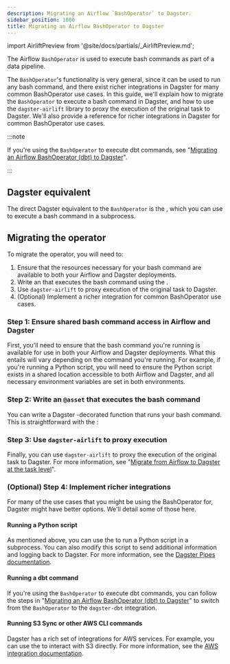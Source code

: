 ```yaml
---
description: Migrating an Airflow `BashOperator` to Dagster.
sidebar_position: 1000
title: Migrating an Airflow BashOperator to Dagster
---
```


import AirliftPreview from '@site/docs/partials/\_AirliftPreview.md';

<AirliftPreview />

The Airflow `BashOperator` is used to execute bash commands as part of a data pipeline.

<CodeExample path="docs_snippets/docs_snippets/integrations/airlift/operator_migration/bash_operator_general.py" />

The `BashOperator`'s functionality is very general, since it can be used to run any bash command, and there exist richer integrations in Dagster for many common BashOperator use cases. In this guide, we'll explain how to migrate the `BashOperator` to execute a bash command in Dagster, and how to use the `dagster-airlift` library to proxy the execution of the original task to Dagster. We'll also provide a reference for richer integrations in Dagster for common BashOperator use cases.

:::note

If you're using the `BashOperator` to execute dbt commands, see "[Migrating an Airflow BashOperator (dbt) to Dagster](/guides/migrate/airflow-to-dagster/airflow-operator-migration/bash-operator-dbt)".

:::

## Dagster equivalent

The direct Dagster equivalent to the `BashOperator` is the <PyObject section="pipes" object="PipesSubprocessClient" module="dagster"/>, which you can use to execute a bash command in a subprocess.

## Migrating the operator

To migrate the operator, you will need to:

1. Ensure that the resources necessary for your bash command are available to both your Airflow and Dagster deployments.
2. Write an <PyObject section="assets" object="asset" module="dagster"/> that executes the bash command using the <PyObject section="pipes" object="PipesSubprocessClient" module="dagster"/>.
3. Use `dagster-airlift` to proxy execution of the original task to Dagster.
4. (Optional) Implement a richer integration for common BashOperator use cases.

### Step 1: Ensure shared bash command access in Airflow and Dagster

First, you'll need to ensure that the bash command you're running is available for use in both your Airflow and Dagster deployments. What this entails will vary depending on the command you're running. For example, if you're running a Python script, you will need to ensure the Python script exists in a shared location accessible to both Airflow and Dagster, and all necessary environment variables are set in both environments.

### Step 2: Write an `@asset` that executes the bash command

You can write a Dagster <PyObject section="assets" object="asset" module="dagster"/>-decorated function that runs your bash command. This is straightforward with the <PyObject section="pipes" object="PipesSubprocessClient" module="dagster"/>:

<CodeExample path="docs_snippets/docs_snippets/integrations/airlift/operator_migration/using_pipes_subprocess.py" />

### Step 3: Use `dagster-airlift` to proxy execution

Finally, you can use `dagster-airlift` to proxy the execution of the original task to Dagster. For more information, see "[Migrate from Airflow to Dagster at the task level](/guides/migrate/airflow-to-dagster/task-level-migration)".

### (Optional) Step 4: Implement richer integrations

For many of the use cases that you might be using the BashOperator for, Dagster might have better options. We'll detail some of those here.

#### Running a Python script

As mentioned above, you can use the <PyObject section="pipes" object="PipesSubprocessClient" module="dagster"/> to run a Python script in a subprocess. You can also modify this script to send additional information and logging back to Dagster. For more information, see the [Dagster Pipes documentation](/guides/build/external-pipelines/).

#### Running a dbt command

If you're using the `BashOperator` to execute dbt commands, you can follow the steps in "[Migrating an Airflow BashOperator (dbt) to Dagster](/guides/migrate/airflow-to-dagster/airflow-operator-migration/bash-operator-dbt)" to switch from the `BashOperator` to the `dagster-dbt` integration.

#### Running S3 Sync or other AWS CLI commands

Dagster has a rich set of integrations for AWS services. For example, you can use the <PyObject section="libraries" object="s3.S3Resource" module="dagster_aws"/> to interact with S3 directly. For more information, see the [AWS integration documentation](/integrations/libraries/aws).
